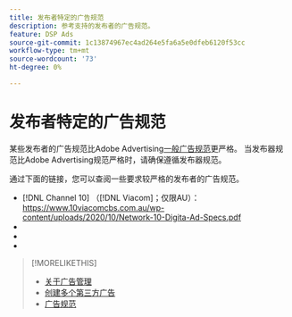 ```yaml
---
title: 发布者特定的广告规范
description: 参考支持的发布者的广告规范。
feature: DSP Ads
source-git-commit: 1c13874967ec4ad264e5fa6a5e0dfeb6120f53cc
workflow-type: tm+mt
source-wordcount: '73'
ht-degree: 0%

---
```


# 发布者特定的广告规范

某些发布者的广告规范比Adobe Advertising[一般广告规范](/help/dsp/campaign-management/ads/ad-specs.md)更严格。 当发布器规范比Adobe Advertising规范严格时，请确保遵循发布器规范。

通过下面的链接，您可以查阅一些要求较严格的发布者的广告规范。

* [!DNL Channel 10] （[!DNL Viacom]；仅限AU）： https://www.10viacomcbs.com.au/wp-content/uploads/2020/10/Network-10-Digita-Ad-Specs.pdf
* 
  [!DNL CBS Interactive Advanced Media]: https://cbsinteractive.com/advertising/ad-specs/list/cbs-interactive-advanced-media
* 
  [!DNL Hulu]: https://advertising.hulu.com/ad-products/video-commercial
* 
  [!DNL NBCUniversal]: https://together.nbcuni.com/nbcu-creative-guidelines

>[!MORELIKETHIS]
>
>* [关于广告管理](ad-about.md)
>* [创建多个第三方广告](ad-create-multiple.md)
>* [广告规范](/help/dsp/campaign-management/ads/ad-specs.md)

